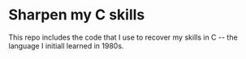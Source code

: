 # Sharpen my C skills

This repo includes the code that I use to recover my skills in C -- the language I initiall learned in 1980s.
